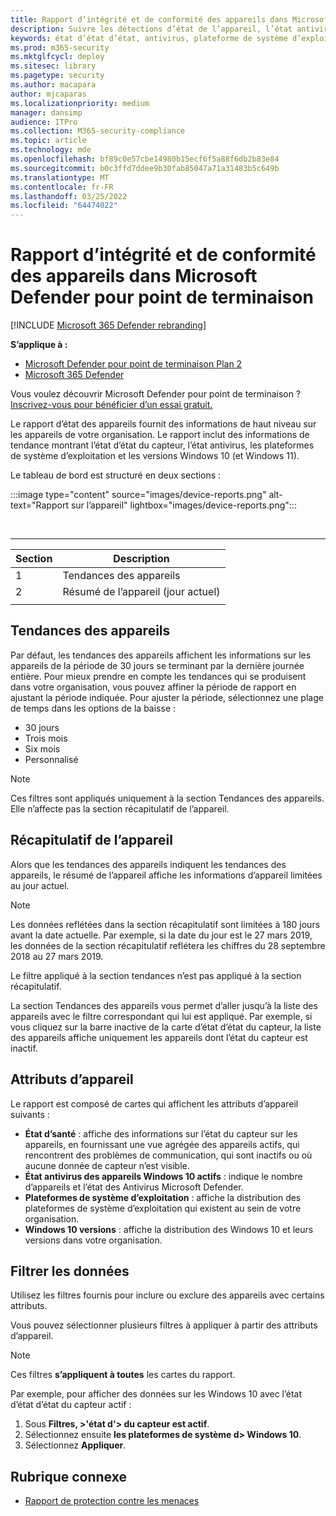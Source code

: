```yaml
---
title: Rapport d’intégrité et de conformité des appareils dans Microsoft Defender pour point de terminaison
description: Suivre les détections d’état de l’appareil, l’état antivirus, la plateforme de système d’exploitation et les versions Windows 10 à l’aide du rapport d’état et de conformité de l’appareil
keywords: état d’état d’état, antivirus, plateforme de système d’exploitation, version de Windows 10, version, santé, conformité, état
ms.prod: m365-security
ms.mktglfcycl: deploy
ms.sitesec: library
ms.pagetype: security
ms.author: macapara
author: mjcaparas
ms.localizationpriority: medium
manager: dansimp
audience: ITPro
ms.collection: M365-security-compliance
ms.topic: article
ms.technology: mde
ms.openlocfilehash: bf89c0e57cbe14980b15ecf6f5a88f6db2b83e84
ms.sourcegitcommit: b0c3ffd7ddee9b30fab85047a71a31483b5c649b
ms.translationtype: MT
ms.contentlocale: fr-FR
ms.lasthandoff: 03/25/2022
ms.locfileid: "64474022"
---
```

# <a name="device-health-and-compliance-report-in-microsoft-defender-for-endpoint"></a>Rapport d’intégrité et de conformité des appareils dans Microsoft Defender pour point de terminaison

[!INCLUDE [Microsoft 365 Defender rebranding](../../includes/microsoft-defender.md)]


**S’applique à :**
- [Microsoft Defender pour point de terminaison Plan 2](https://go.microsoft.com/fwlink/p/?linkid=2154037)
- [Microsoft 365 Defender](https://go.microsoft.com/fwlink/?linkid=2118804)

Vous voulez découvrir Microsoft Defender pour point de terminaison ? [Inscrivez-vous pour bénéficier d’un essai gratuit.](https://signup.microsoft.com/create-account/signup?products=7f379fee-c4f9-4278-b0a1-e4c8c2fcdf7e&ru=https://aka.ms/MDEp2OpenTrial?ocid=docs-wdatp-exposedapis-abovefoldlink)

Le rapport d’état des appareils fournit des informations de haut niveau sur les appareils de votre organisation. Le rapport inclut des informations de tendance montrant l’état d’état du capteur, l’état antivirus, les plateformes de système d’exploitation et les versions Windows 10 (et Windows 11).

Le tableau de bord est structuré en deux sections :

:::image type="content" source="images/device-reports.png" alt-text="Rapport sur l’appareil" lightbox="images/device-reports.png":::


<br>

****

|Section|Description|
|---|---|
|1|Tendances des appareils|
|2|Résumé de l’appareil (jour actuel)|
|||

## <a name="device-trends"></a>Tendances des appareils

Par défaut, les tendances des appareils affichent les informations sur les appareils de la période de 30 jours se terminant par la dernière journée entière. Pour mieux prendre en compte les tendances qui se produisent dans votre organisation, vous pouvez affiner la période de rapport en ajustant la période indiquée. Pour ajuster la période, sélectionnez une plage de temps dans les options de la baisse :

- 30 jours
- Trois mois
- Six mois
- Personnalisé

> [!NOTE]
> Ces filtres sont appliqués uniquement à la section Tendances des appareils. Elle n’affecte pas la section récapitulatif de l’appareil.

## <a name="device-summary"></a>Récapitulatif de l’appareil

Alors que les tendances des appareils indiquent les tendances des appareils, le résumé de l’appareil affiche les informations d’appareil limitées au jour actuel.

> [!NOTE]
> Les données reflétées dans la section récapitulatif sont limitées à 180 jours avant la date actuelle. Par exemple, si la date du jour est le 27 mars 2019, les données de la section récapitulatif reflétera les chiffres du 28 septembre 2018 au 27 mars 2019.
>
> Le filtre appliqué à la section tendances n’est pas appliqué à la section récapitulatif.

La section Tendances des appareils vous permet d’aller jusqu’à la liste des appareils avec le filtre correspondant qui lui est appliqué. Par exemple, si vous cliquez sur la barre inactive de la carte d’état d’état du capteur, la liste des appareils affiche uniquement les appareils dont l’état du capteur est inactif.

## <a name="device-attributes"></a>Attributs d’appareil

Le rapport est composé de cartes qui affichent les attributs d’appareil suivants :

- **État d’santé** : affiche des informations sur l’état du capteur sur les appareils, en fournissant une vue agrégée des appareils actifs, qui rencontrent des problèmes de communication, qui sont inactifs ou où aucune donnée de capteur n’est visible.
- **État antivirus des appareils Windows 10 actifs** : indique le nombre d’appareils et l’état des Antivirus Microsoft Defender.
- **Plateformes de système d’exploitation** : affiche la distribution des plateformes de système d’exploitation qui existent au sein de votre organisation.
- **Windows 10 versions** : affiche la distribution des Windows 10 et leurs versions dans votre organisation.

## <a name="filter-data"></a>Filtrer les données

Utilisez les filtres fournis pour inclure ou exclure des appareils avec certains attributs.

Vous pouvez sélectionner plusieurs filtres à appliquer à partir des attributs d’appareil.

> [!NOTE]
> Ces filtres **s’appliquent à toutes** les cartes du rapport.

Par exemple, pour afficher des données sur les Windows 10 avec l’état d’état d’état du capteur actif :

1. Sous **Filtres, >'état d'> du capteur est actif**.
2. Sélectionnez ensuite **les plateformes de système d> Windows 10**.
3. Sélectionnez **Appliquer**.

## <a name="related-topic"></a>Rubrique connexe

- [Rapport de protection contre les menaces](threat-protection-reports.md)
